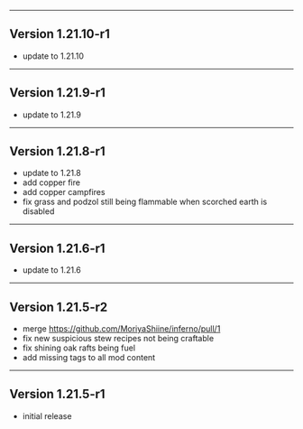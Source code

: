 ------------------------------------------------------
Version 1.21.10-r1
------------------------------------------------------
- update to 1.21.10

------------------------------------------------------
Version 1.21.9-r1
------------------------------------------------------
- update to 1.21.9

------------------------------------------------------
Version 1.21.8-r1
------------------------------------------------------
- update to 1.21.8
- add copper fire
- add copper campfires
- fix grass and podzol still being flammable when scorched earth is disabled

------------------------------------------------------
Version 1.21.6-r1
------------------------------------------------------
- update to 1.21.6

------------------------------------------------------
Version 1.21.5-r2
------------------------------------------------------
- merge https://github.com/MoriyaShiine/inferno/pull/1
- fix new suspicious stew recipes not being craftable
- fix shining oak rafts being fuel
- add missing tags to all mod content

------------------------------------------------------
Version 1.21.5-r1
------------------------------------------------------
- initial release